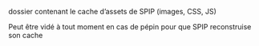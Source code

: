 dossier contenant le cache d’assets de SPIP (images, CSS, JS)

Peut être vidé à tout moment en cas de pépin pour que SPIP reconstruise son cache
